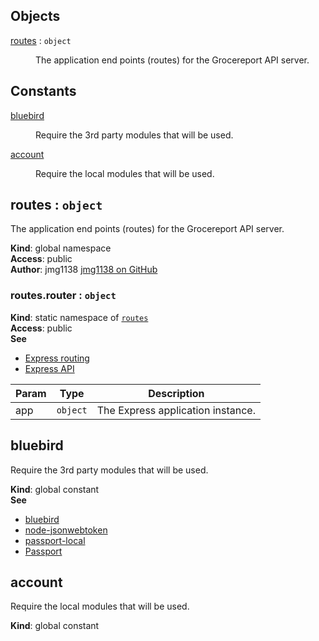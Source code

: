 ## Objects

<dl>
<dt><a href="#routes">routes</a> : <code>object</code></dt>
<dd><p>The application end points (routes) for the Grocereport API server.</p>
</dd>
</dl>

## Constants

<dl>
<dt><a href="#bluebird">bluebird</a></dt>
<dd><p>Require the 3rd party modules that will be used.</p>
</dd>
<dt><a href="#account">account</a></dt>
<dd><p>Require the local modules that will be used.</p>
</dd>
</dl>

<a name="routes"></a>

## routes : <code>object</code>
The application end points (routes) for the Grocereport API server.

**Kind**: global namespace  
**Access**: public  
**Author**: jmg1138 [jmg1138 on GitHub](https://github.com/jmg1138)  
<a name="routes.router"></a>

### routes.router : <code>object</code>
**Kind**: static namespace of <code>[routes](#routes)</code>  
**Access**: public  
**See**

- [Express routing](https://expressjs.com/en/guide/routing.html)
- [Express API](http://expressjs.com/en/api.html)


| Param | Type | Description |
| --- | --- | --- |
| app | <code>object</code> | The Express application instance. |

<a name="bluebird"></a>

## bluebird
Require the 3rd party modules that will be used.

**Kind**: global constant  
**See**

- [bluebird](https://github.com/petkaantonov/bluebird)
- [node-jsonwebtoken](https://github.com/auth0/node-jsonwebtoken)
- [passport-local](https://github.com/jaredhanson/passport-local)
- [Passport](https://github.com/jaredhanson/passport)

<a name="account"></a>

## account
Require the local modules that will be used.

**Kind**: global constant  
